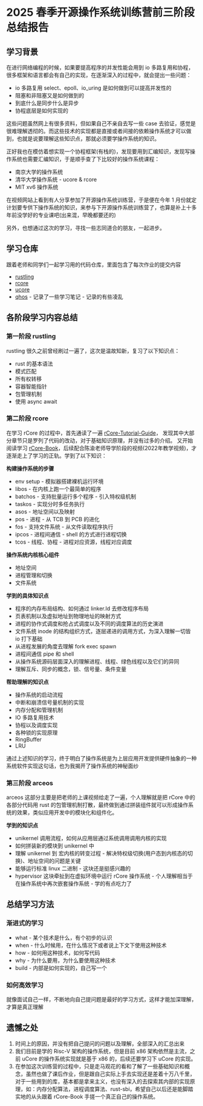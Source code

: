 # 2025 春季开源操作系统训练营前三阶段总结报告

## 学习背景

在进行网络编程的时候，如果要提高程序的并发性能会用到 io 多路复用和协程，很多框架和语言都会有自己的实现，在逐渐深入的过程中，就会提出一些问题：

- io 多路复用 select、epoll、io_uring 是如何做到可以提高并发性的
- 阻塞和非阻塞又是如何做到的
- 到底什么是同步什么是异步
- 协程底层是如何实现的

这些问题虽然网上有很多资料，但如果自己不亲自去写一些 case 去验证，感觉是很难理解透彻的。而这些技术的实现都是直接或者间接的依赖操作系统才可以做到，也就是说要理解这些知识点，那就必须要学操作系统的知识。

正好我也在模仿着想实现一个协程框架(有栈的)，发现要用到汇编知识，发现写操作系统也需要汇编知识，于是顺手查了下比较好的操作系统课程：

- 南京大学的操作系统
- 清华大学操作系统 - ucore & rcore
- MIT xv6 操作系统

在视频网站上看到有人分享参加了开源操作系统训练营，于是便在今年 1 月份就定计划要专供下操作系统的知识，来参与下开源操作系统训练营了，也算是补上十多年前没学好的专业课吧(出来混，早晚都要还的)

另外，也想通过这次的学习，寻找一些志同道合的朋友，一起进步。

## 学习仓库

跟着老师和同学们一起学习用的代码仓库，里面包含了每次作业的提交内容

- [rustling](https://github.com/LearningOS/2025s-rustling-CreatorMetaSky)
- [rcore](https://github.com/LearningOS/2025s-rcore-CreatorMetaSky)
- [ucore](https://github.com/LearningOS/2025s-arceos-CreatorMetaSky)
- [qhos](https://github.com/osxspace/qhos) - 记录了一些学习笔记 - 记录的有些凌乱

## 各阶段学习内容总结

### 第一阶段 rustling

rustling 很久之前曾经刷过一遍了，这次是温故知新，复习了以下知识点：

- rust 的基本语法
- 模式匹配
- 所有权转移
- 容器智能指针
- 包管理机制
- 使用 async await

### 第二阶段 rcore

在学习 rCore 的过程中，首先通读了一遍 [rCore-Tutorial-Guide](https://learningos.cn/rCore-Tutorial-Guide-2025S)， 发现其中大部分章节只是罗列了代码的改动，对于基础知识原理，并没有过多的介绍。
又开始阅读学习 [rCore-Book](https://rcore-os.cn/rCore-Tutorial-Book-v3)，后续配合陈渝老师导学阶段的视频(2022年教学视频)，才逐渐走上了学习的正轨。学到了以下知识：

**构建操作系统的步骤**

- env setup - 模拟器搭建裸机运行环境
- libos - 在内核上跑一个最简单的程序
- batchos - 支持批量运行多个程序 - 引入特权级机制
- taskos - 实现分时多任务执行
- asos - 地址空间以及映射
- pos - 进程 - 从 TCB 到 PCB 的进化
- fos - 支持文件系统 - 从文件读取程序执行
- ipcos - 进程间通信 - shell 的方式进行进程切换
- tcos - 线程、协程 - 进程对应资源，线程对应调度

**操作系统内核核心组件**

- 地址空间
- 进程管理和切换
- 文件系统

**学到的具体知识点**

- 程序的内存布局结构、如何通过 linker.ld 去修改程序布局
- 页表机制以及虚拟地址到物理地址的映射方式
- 进程的协作式调度和抢占式调度以及不同的调度算法的历史演进
- 文件系统 inode 的结构组织方式，逐层递进的调用方式，为深入理解一切皆 io 打下基础
- 从进程发展的角度去理解 fork exec spawn
- 进程间通信 pipe 和 shell
- 从操作系统源码层面深入的理解进程、线程、绿色线程以及它们的异同
- 理解互斥、同步的概念，锁、信号量、条件变量

**帮助理解的知识点**

- 操作系统的启动流程
- 中断和崩溃信号量机制的实现
- 内存分配和管理机制
- IO 多路复用技术
- 协程以及调度实现
- 各种锁的实现原理
- RingBuffer
- LRU

通过上述知识的学习，终于明白了操作系统是为上层应用开发提供硬件抽象的一种系统软件实现这句话，也为我揭开了操作系统的神秘面纱

### 第三阶段 arceos

arceos 这部分主要是把老师的上课视频给走了一遍，个人理解就是把 rCore 中的各部分代码用 rust 的包管理机制打散，最终做到通过拼装组件就可以形成操作系统的效果，类似应用开发中的模块化和组件化。

**学到的知识点**

- unikernel 调用流程，如何从应用层通过系统调用调用内核的实现
- 如何拼装新的模块到 unikernel 中
- 理解 unikernel 到 宏内核的转变过程 - 解决特权级切换(用户态到内核态的切换)、地址空间的问题是关键
- 能够运行标准 linux 二进制 - 这块还是挺感兴趣的
- hypervisor 这块牵扯到在虚拟环境中运行 rCore 操作系统 - 个人理解相当于在操作系统中再次嵌套操作系统 - 学的有点吃力了

## 总结学习方法

### 渐进式的学习

- what - 某个技术是什么，有个初步的认识
- when - 什么时候用，在什么情况下或者说上下文下使用这种技术
- how - 如何用这种技术，如何写代码
- why - 为什么要用，为什么要使用这种技术
- build - 内部是如何实现的，自己写一个

### 如何高效学习

就像面试自己一样，不断地向自己提问题是最好的学习方式，这样才能加深理解，才算是真正理解

## 遗憾之处

1. 时间上的原因，并没有把自己提问的问题以及理解，全部深入的汇总出来
2. 我们目前是学的 Risc-V 架构的操作系统，但是目前 x86 架构依然是主流，之前 uCore 的操作系统实现就是基于 x86 的，后续还要学习下 uCore 的实现。
3. 在参加这次训练营的过程中，只是走马观花的看和了解了一些基础知识和概念，虽然也做了课后作业，但是跟自己实际上手去实现还是差着十万八千里，对于一些用到的库，基本都是拿来主义，也没有深入的去探索其内部的实现原理，如：内存分配算法，进程调度算法、rust-sbi，希望自己以后还是能脚踏实地的从头跟着 rCore-Book 手搓一个真正自己的操作系统。